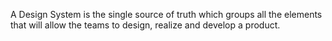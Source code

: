 A Design System is the single source of truth which groups all the elements that will allow the 
teams to design, realize and develop a product.
